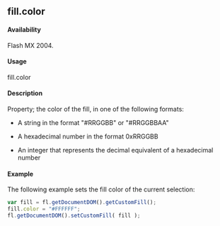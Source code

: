 ## fill.color

#### Availability

Flash MX 2004.

#### Usage

fill.color

#### Description

Property; the color of the fill, in one of the following formats:

-   A string in the format "\#RRGGBB" or "\#RRGGBBAA"

-   A hexadecimal number in the format 0xRRGGBB

-   An integer that represents the decimal equivalent of a hexadecimal number

#### Example

The following example sets the fill color of the current selection:

```javascript
var fill = fl.getDocumentDOM().getCustomFill();
fill.color = "#FFFFFF";
fl.getDocumentDOM().setCustomFill( fill );
```